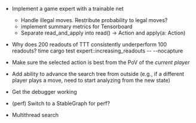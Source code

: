 - Implement a game expert with a trainable net
    - Handle illegal moves. Restribute probability to legal moves?
    - implement summary metrics for Tensorboard
    - Separate read_and_apply into read() -> Action and apply(a: Action)

- Why does 200 readouts of TTT consistently underperform 100 readouts?
time cargo test expert::increasing_readouts -- --nocapture

- Make sure the selected action is best from the PoV of the *current player*

- Add ability to advance the search tree from outside (e.g., if a different player plays a move, need to start analyzing from the new state)

- Get the debugger working 

- (perf) Switch to a StableGraph for perf?
- Multithread search
